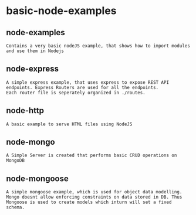 # basic-node-examples

## node-examples
```
Contains a very basic nodeJS example, that shows how to import modules and use them in Nodejs
```
## node-express
```
A simple express example, that uses express to expose REST API endpoints. Express Routers are used for all the endpoints.
Each router file is seperately organized in ./routes.
```

## node-http
```
A basic example to serve HTML files using NodeJS
```

## node-mongo
```
A Simple Server is created that performs basic CRUD operations on MongoDB
```

## node-mongoose
```
A simple mongoose example, which is used for object data modelling. Mongo doesnt allow enforcing constraints on data stored in DB. Thus Mongoose is used to create models which inturn will set a fixed schema.
```
